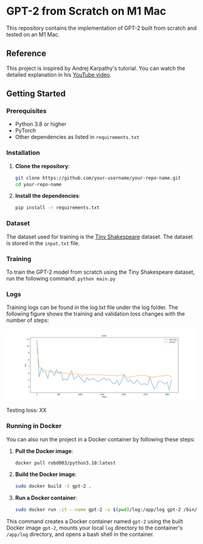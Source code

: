 # GPT-2 from Scratch on M1 Mac
This repository contains the implementation of GPT-2 built from scratch and tested on an M1 Mac.

## Reference

This project is inspired by Andrej Karpathy's tutorial. You can watch the detailed explanation in his [YouTube video](https://www.youtube.com/watch?v=l8pRSuU81PU&t=483s&ab_channel=AndrejKarpathy).

## Getting Started

### Prerequisites

- Python 3.8 or higher
- PyTorch
- Other dependencies as listed in `requirements.txt`

### Installation

1. **Clone the repository**:
    ```bash
    git clone https://github.com/your-username/your-repo-name.git
    cd your-repo-name
    ```

2. **Install the dependencies**:
    ```bash
    pip install -r requirements.txt
    ```


### Dataset

The dataset used for training is the [Tiny Shakespeare](https://raw.githubusercontent.com/karpathy/char-rnn/master/data/tinyshakespeare/input.txt) dataset. The dataset is stored in the `input.txt` file.

### Training
To train the GPT-2 model from scratch using the Tiny Shakespeare dataset, run the following command:
    ```
    python main.py
    ```

### Logs
Training logs can be found in the log.txt file under the log folder. The following figure shows the training and validation loss changes with the number of steps:

![Training and validation loss](figure/loss.png)

Testing loss: XX


### Running in Docker

You can also run the project in a Docker container by following these steps:

1. **Pull the Docker image**:

    ```bash
    docker pull robd003/python3.10:latest
    ```

2. **Build the Docker image**:

    ```bash
    sudo docker build -t gpt-2 .
    ```

3. **Run a Docker container**:

    ```bash
    sudo docker run -it --name gpt-2 -v $(pwd)/log:/app/log gpt-2 /bin/bash
    ```

This command creates a Docker container named `gpt-2` using the built Docker image `gpt-2`, mounts your local `log` directory to the container's `/app/log` directory, and opens a bash shell in the container.
